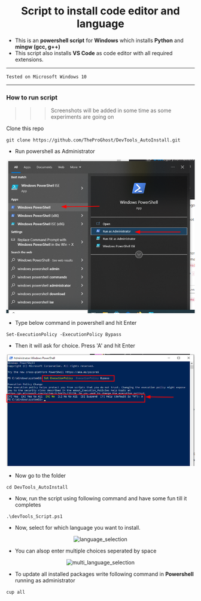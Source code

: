 <div align=center>

# Script to install code editor and language 
 
</div>

- This is an **powershell script** for **Windows** which installs **Python** and **mingw (gcc, g++)**
- This script also installs **VS Code** as code editor with all required extensions.

***  ***

```
Tested on Microsoft Windows 10
```

*** ***

### How to run script

>>> Screenshots will be added in some time as some experiments are going on

Clone this repo

```
git clone https://github.com/TheProGhost/DevTools_AutoInstall.git
```

- Run powershell as Administrator 

<div align=center>

![run_as_admin](./images/ps_run_admin.png)

</div>

- Type below command in powershell and hit Enter

```
Set-ExecutionPolicy -ExecutionPolicy Bypass
```
- Then it will ask for choice. Press 'A' and hit Enter

<div align=center>

![execution_policy](./images/execution_policy.png)
</div>

- Now go to the folder
```
cd DevTools_AutoInstall
```

- Now, run the script using following command and have some fun till it completes
```
.\devTools_Script.ps1
```

- Now, select for which language you want to install.
<div align=center>

![language_selection]()
</div>

- You can alsop enter multiple choices seperated by space
<div align=center>

![multi_language_selection]()
</div>

- To update all installed packages write following command in **Powershell** running as administrator 
```
cup all
```